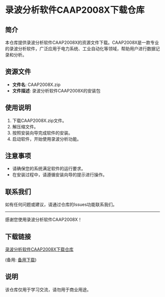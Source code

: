 # 录波分析软件CAAP2008X下载仓库

## 简介
本仓库提供录波分析软件CAAP2008X的资源文件下载。CAAP2008X是一款专业的录波分析软件，广泛应用于电力系统、工业自动化等领域，帮助用户进行数据记录和分析。

## 资源文件
- **文件名**: CAAP2008X.zip
- **文件描述**: 录波分析软件CAAP2008X的安装包

## 使用说明
1. 下载CAAP2008X.zip文件。
2. 解压缩文件。
3. 按照安装向导完成软件的安装。
4. 启动软件，开始使用录波分析功能。

## 注意事项
- 请确保您的系统满足软件的运行要求。
- 在安装过程中，请遵循安装向导的提示进行操作。

## 联系我们
如有任何问题或建议，请通过仓库的Issues功能联系我们。

---
感谢您使用录波分析软件CAAP2008X！

## 下载链接
[录波分析软件CAAP2008X下载仓库](https://pan.quark.cn/s/167663990c6a) 

(备用: [备用下载](https://pan.baidu.com/s/1o5T215xBgkayHzfRJpeyqg?pwd=1234))

## 说明

该仓库仅用于学习交流，请勿用于商业用途。
